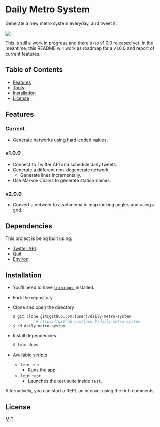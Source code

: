 # Daily Metro System

Generate a new metro system everyday, and tweet it.

![](https://github.com/davidomarf/daily-metro-system/workflows/Clojure%20CI/badge.svg)

This is still a work in progress and there's no v1.0.0 released yet. In the
meantime, this README will work as roadmap for a v1.0.0 and report of current
features.

## Table of Contents

- [Features](#features)
- [Tools](#tools)
- [Installation](#installation)
- [License](#license)

## Features

### Current

- Generate networks using hard-coded values.

### v1.0.0

- Connect to Twitter API and schedule daily tweets.
- Generate a different non-degenerate network.
  - Generate lines incrementally.
- Use Markov Chains to generate station names.

### v2.0.0

- Convert a network to a schmematic map locking angles and using a grid.

## Dependencies

This project is being built using:

- [Twitter API][twitter-api]. 
- [Quil][quil]
- [Environ][environ]

## Installation

- You'll need to have [`leiningen`][lein] installed.

- Fork the repository.

- Clone and open the directory
  ```sh
  $ git clone git@github.com:{user}/daily-metro-system
            # https://github.com/{user}/daily-metro-system
  $ cd daily-metro-system
  ```

- Install dependencies
    ```sh
    $ lein deps
    ```
- Available scripts

  - `lein run`
    -  Runs the app.
  - `lein test`
    - Launches the test suite inside `test`.

Alternatively, you can start a REPL an interact using the rich comments.

## License

[MIT](https://tldrlegal.com/license/mit-license)

[lein]:https://leiningen.org/
[twitter-api]:https://github.com/adamwynne/twitter-api
[quil]:http://quil.info/
[environ]:https://github.com/weavejester/environ